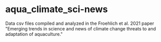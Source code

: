 # aqua_climate_sci-news
Data csv files compiled and analyzed in the Froehlich et al. 2021 paper "Emerging trends in science and news of climate change threats to and adaptation of aquaculture."
